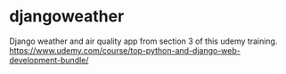 # djangoweather
Django weather and air quality app from section 3 of this udemy training. https://www.udemy.com/course/top-python-and-django-web-development-bundle/
